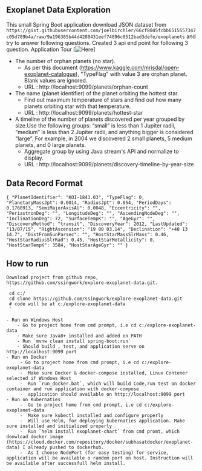 ## Exoplanet Data Exploration
This small Spring Boot application download JSON dataset from `https://gist.githubusercontent.com/joelbirchler/66cf8045fcbb6515557347c05d789b4a/raw/9a196385b44d4288431eef74896c0512bad3defe/exoplanets` and try to answer following questions.
Created 3 api end point for following 3 question. Application Tour 
[![Here](./screenshots/application-tour.gif)]

- The number of orphan planets (no star).
    - As per this document (https://www.kaggle.com/mrisdal/open-exoplanet-catalogue), "TypeFlag" with value 3 are orphan planet. Blank values are ignored.
    - URL : http://localhost:9099/planets/orphan-count
- The name (planet identifier) of the planet orbiting the hottest star.
    - Find out maximum temperature of stars and find out how many planets orbiting star with that temperature.
    - URL : http://localhost:9099/planets/hottest-star
- A timeline of the number of planets discovered per year grouped by size.Use the following groups: “small” is less than 1 Jupiter radii, “medium” is less than 2 Jupiter radii, and anything bigger is considered “large”. For example, in 2004 we discovered 2 small planets, 5 medium planets, and 0 large planets.
    - Aggregate group by using Java stream's API and normalize to display.
    - URL : http://localhost:9099/planets/discovery-timeline-by-year-size

## Data Record Format
`
 {
    "PlanetIdentifier": "KOI-1843.03",
    "TypeFlag": 0,
    "PlanetaryMassJpt": 0.0014,
    "RadiusJpt": 0.054,
    "PeriodDays": 0.1768913,
    "SemiMajorAxisAU": 0.0048,
    "Eccentricity": "",
    "PeriastronDeg": "",
    "LongitudeDeg": "",
    "AscendingNodeDeg": "",
    "InclinationDeg": 72,
    "SurfaceTempK": "",
    "AgeGyr": "",
    "DiscoveryMethod": "transit",
    "DiscoveryYear": 2012,
    "LastUpdated": "13/07/15",
    "RightAscension": "19 00 03.14",
    "Declination": "+40 13 14.7",
    "DistFromSunParsec": "",
    "HostStarMassSlrMass": 0.46,
    "HostStarRadiusSlrRad": 0.45,
    "HostStarMetallicity": 0,
    "HostStarTempK": 3584,
    "HostStarAgeGyr": ""
  }
`
## How to run
    Download project from github repo, https://github.com/ssingwork/explore-exoplanet-data.git.  
     `
     cd c:/
     cd clone https://github.com/ssingwork/explore-exoplanet-data.git
     # code will be at c:/explore-exoplanet-data   
     `
    
    - Run on Windows Host
        - Go to project home from cmd prompt, i.e cd c:/explore-exoplanet-data
        - Make sure Java8+ installed and added on PATH
        - Run `mvnw clean install spring-boot:run`
        - Should build , test, and application serve on http://localhost:9099 port      
    - Run on Docker
         - Go to project home from cmd prompt, i.e cd c:/explore-exoplanet-data
         -  Make sure Docker & docker-compose installed, Linux Contener selected if Windows Host
         -  Run `run_docker.bat`, which will build Code,run test on docker container and run application with docker-compose  
         -  application should available on http://localhost:9099 port
    - Run on Kubernaties
         -  Go to project home from cmd prompt, i.e cd c:/explore-exoplanet-data
         -  Make sure kubectl installed and configure properly
         -  Will use Helm, for deploying kubernaties application. Make sure installed and initialized properly  
         -  Run `helm install exoplanet-chart` from cmd promt, which donwload docker image (https://cloud.docker.com/repository/docker/subhasatdocker/exoplanet-data) I already pushed to dockerhub.  
         -  As I choose NodePort (for easy testing) for service, application will be available o ramdom port on host. Instruction will be available after successfull helm install.
          
    


         
